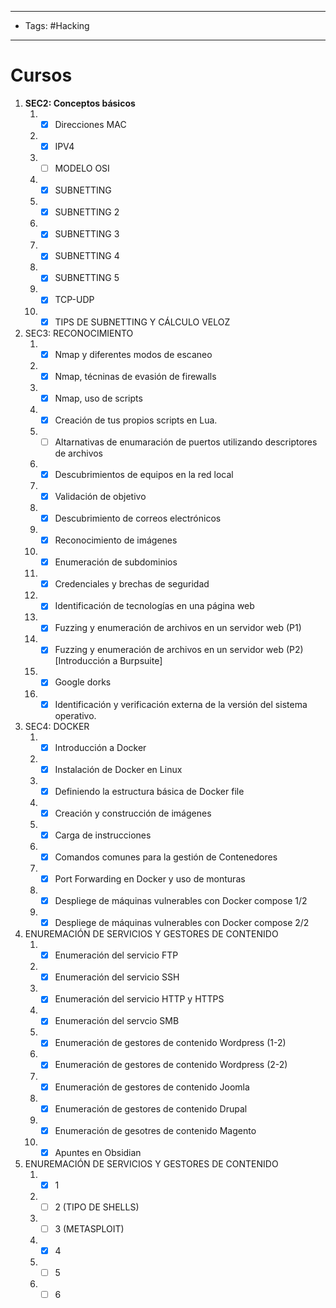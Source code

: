 --------
- Tags: #Hacking 
-----

# Cursos

1. **SEC2: Conceptos básicos** 
	1. - [x] Direcciones MAC
	2. - [x] IPV4
	3. - [ ] MODELO OSI
	4. - [x] SUBNETTING 
	5. - [x] SUBNETTING 2
	6. - [x] SUBNETTING 3
	7. - [x] SUBNETTING 4
	8. - [x] SUBNETTING 5
	9. - [x] TCP-UDP
	10. - [x] TIPS DE SUBNETTING Y CÁLCULO VELOZ
2. SEC3: RECONOCIMIENTO
	1. - [x] Nmap y diferentes modos de escaneo
	2. - [x] Nmap, técninas de evasión de firewalls
	3. - [x] Nmap, uso de scripts 
	4. - [x] Creación de tus propios scripts en Lua.
	5.  - [ ] Altarnativas de enumaración de puertos utilizando descriptores de archivos
	6.  - [x] Descubrimientos de equipos en la red local
	7. - [x] Validación de objetivo 
	8. - [x] Descubrimiento de correos electrónicos
	9. - [x] Reconocimiento de imágenes
	10. - [x] Enumeración de subdominios
	11. - [x] Credenciales y brechas de seguridad
	12. - [x] Identificación de tecnologías en una página web
	13. - [x] Fuzzing y enumeración de archivos en un servidor web (P1)
	14. - [x] Fuzzing y enumeración de archivos en un servidor web (P2) \[Introducción a Burpsuite]
	15.  - [x]  Google dorks
	16.  - [x]  Identificación y verificación externa de la versión del sistema operativo.
3. SEC4: DOCKER
	1. - [x] Introducción a Docker
	2. - [x] Instalación de Docker en Linux
	3. - [x] Definiendo la estructura básica de Docker file
	4. - [x] Creación y construcción de imágenes
	5. - [x] Carga de instrucciones
	6. - [x] Comandos comunes para la gestión de Contenedores
	7. - [x] Port Forwarding en Docker y uso de monturas
	8. - [x]  Despliege de máquinas vulnerables con Docker compose 1/2
	9. - [x] Despliege de máquinas vulnerables con Docker compose 2/2 
4. ENUREMACIÓN DE SERVICIOS Y GESTORES DE CONTENIDO
	1. - [x] Enumeración del servicio FTP
	2. - [x] Enumeración del servicio SSH
	3. - [x] Enumeración del servicio HTTP y HTTPS
	4. - [x] Enumeración del servcio SMB
	5. - [x] Enumeración de gestores de contenido Wordpress (1-2)
	6. - [x] Enumeración de gestores de contenido Wordpress (2-2)
	7. - [x] Enumeración de gestores de contenido Joomla
	8. - [x] Enumeración de gestores de contenido Drupal
	9. - [x] Enumeración de gesotres de contenido Magento
	10. - [x] Apuntes en Obsidian
5. ENUREMACIÓN DE SERVICIOS Y GESTORES DE CONTENIDO
	1. - [x] 1
	2. - [ ] 2 (TIPO DE SHELLS)
	3. - [ ] 3 (METASPLOIT)
	4. - [x] 4
	5. - [ ] 5
	6. - [ ] 6